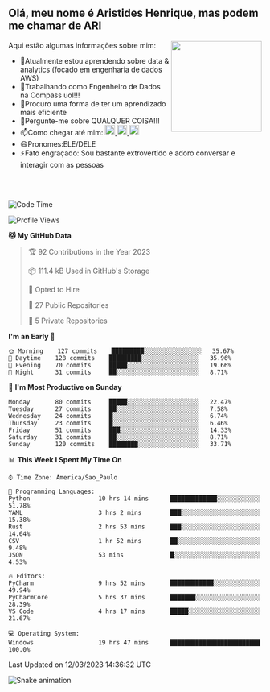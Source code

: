 ## Olá, meu nome é Aristides Henrique, mas podem me chamar de ARI

<div >
Aqui estão algumas informações sobre mim:<img align="right" height="180em" src="https://user-images.githubusercontent.com/97318481/177042589-45d62122-82a9-4a32-b3a7-87b322825b2f.png">
</div>

- 🌱Atualmente estou aprendendo sobre data & analytics (focado em engenharia de dados AWS)
- 👯Trabalhando como Engenheiro de Dados na Compass uol!!!
- 🤔Procuro uma forma de ter um aprendizado mais eficiente
- 💬Pergunte-me sobre QUALQUER COISA!!!
- 📫Como chegar até mim:
  <a href="https://www.instagram.com/aryhenry/" target="_blank">
  <img src="https://img.shields.io/badge/-Instagram-%23E4405F?style=for-the-badge&logo=instagram&logoColor=black" height="20px">
  </a>
  <a href="https://www.linkedin.com/in/aristides-henrique/" target="_blank">
  <img src="https://img.shields.io/badge/-LinkedIn-%230077B5?style=for-the-badge&logo=linkedin&logoColor=black" height="20px">
  </a> 
  <a href="mailto:arihenriqueuna@gmail.com">
  <img src="https://img.shields.io/badge/-Gmail-%23333?style=for-the-badge&logo=gmail&logoColor=white" height="20px">
  </a>
- 😄Pronomes:ELE/DELE
- ⚡Fato engraçado: Sou bastante extrovertido e adoro conversar e interagir com as pessoas
<br/>
<br/>


<!--START_SECTION:waka-->
![Code Time](http://img.shields.io/badge/Code%20Time-473%20hrs%2038%20mins-blue)

![Profile Views](http://img.shields.io/badge/Profile%20Views-199-blue)

**🐱 My GitHub Data** 

> 🏆 92 Contributions in the Year 2023
 > 
> 📦 111.4 kB Used in GitHub's Storage 
 > 
> 💼 Opted to Hire
 > 
> 📜 27 Public Repositories 
 > 
> 🔑 5 Private Repositories  
 > 
**I'm an Early 🐤** 

```text
🌞 Morning    127 commits    █████████░░░░░░░░░░░░░░░░   35.67% 
🌇 Daytime    128 commits    █████████░░░░░░░░░░░░░░░░   35.96% 
🌃 Evening    70 commits     █████░░░░░░░░░░░░░░░░░░░░   19.66% 
🌙 Night      31 commits     ██░░░░░░░░░░░░░░░░░░░░░░░   8.71%

```
📅 **I'm Most Productive on Sunday** 

```text
Monday       80 commits     █████░░░░░░░░░░░░░░░░░░░░   22.47% 
Tuesday      27 commits     ██░░░░░░░░░░░░░░░░░░░░░░░   7.58% 
Wednesday    24 commits     █░░░░░░░░░░░░░░░░░░░░░░░░   6.74% 
Thursday     23 commits     █░░░░░░░░░░░░░░░░░░░░░░░░   6.46% 
Friday       51 commits     ███░░░░░░░░░░░░░░░░░░░░░░   14.33% 
Saturday     31 commits     ██░░░░░░░░░░░░░░░░░░░░░░░   8.71% 
Sunday       120 commits    ████████░░░░░░░░░░░░░░░░░   33.71%

```


📊 **This Week I Spent My Time On** 

```text
⌚︎ Time Zone: America/Sao_Paulo

💬 Programming Languages: 
Python                   10 hrs 14 mins      █████████████░░░░░░░░░░░░   51.78% 
YAML                     3 hrs 2 mins        ███░░░░░░░░░░░░░░░░░░░░░░   15.38% 
Rust                     2 hrs 53 mins       ███░░░░░░░░░░░░░░░░░░░░░░   14.64% 
CSV                      1 hr 52 mins        ██░░░░░░░░░░░░░░░░░░░░░░░   9.48% 
JSON                     53 mins             █░░░░░░░░░░░░░░░░░░░░░░░░   4.53%

🔥 Editors: 
PyCharm                  9 hrs 52 mins       ████████████░░░░░░░░░░░░░   49.94% 
PyCharmCore              5 hrs 37 mins       ███████░░░░░░░░░░░░░░░░░░   28.39% 
VS Code                  4 hrs 17 mins       █████░░░░░░░░░░░░░░░░░░░░   21.67%

💻 Operating System: 
Windows                  19 hrs 47 mins      █████████████████████████   100.0%

```


 Last Updated on 12/03/2023 14:36:32 UTC
<!--END_SECTION:waka-->

![Snake animation](https://github.com/AriHenrique/AriHenrique/blob/output/github-contribution-grid-snake-dark.svg)
